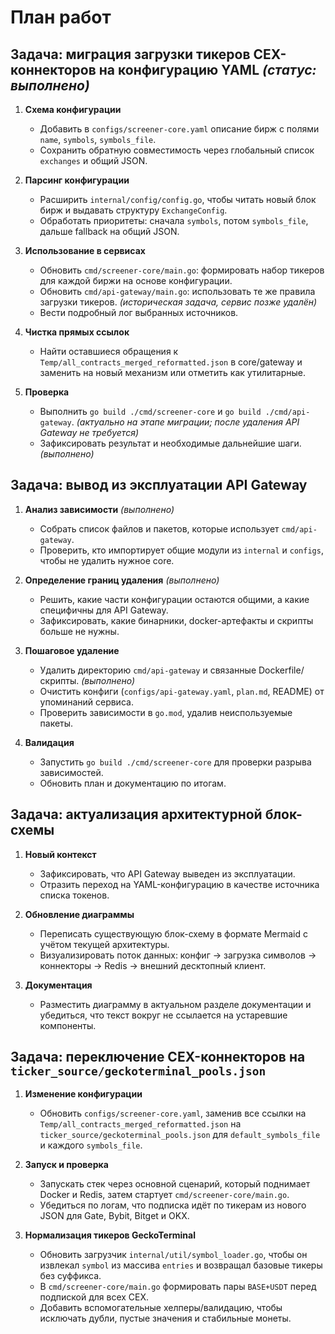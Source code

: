 # План работ

## Задача: миграция загрузки тикеров CEX-коннекторов на конфигурацию YAML *(статус: выполнено)*

1. **Схема конфигурации**
   - Добавить в `configs/screener-core.yaml` описание бирж с полями `name`, `symbols`, `symbols_file`.
   - Сохранить обратную совместимость через глобальный список `exchanges` и общий JSON.

2. **Парсинг конфигурации**
   - Расширить `internal/config/config.go`, чтобы читать новый блок бирж и выдавать структуру `ExchangeConfig`.
   - Обработать приоритеты: сначала `symbols`, потом `symbols_file`, дальше fallback на общий JSON.

3. **Использование в сервисах**
   - Обновить `cmd/screener-core/main.go`: формировать набор тикеров для каждой биржи на основе конфигурации.
   - Обновить `cmd/api-gateway/main.go`: использовать те же правила загрузки тикеров. *(историческая задача, сервис позже удалён)*
   - Вести подробный лог выбранных источников.

4. **Чистка прямых ссылок**
   - Найти оставшиеся обращения к `Temp/all_contracts_merged_reformatted.json` в core/gateway и заменить на новый механизм или отметить как утилитарные.

5. **Проверка**
   - Выполнить `go build ./cmd/screener-core` и `go build ./cmd/api-gateway`. *(актуально на этапе миграции; после удаления API Gateway не требуется)*
   - Зафиксировать результат и необходимые дальнейшие шаги. *(выполнено)*

## Задача: вывод из эксплуатации API Gateway

1. **Анализ зависимости** *(выполнено)*
   - Собрать список файлов и пакетов, которые использует `cmd/api-gateway`.
   - Проверить, кто импортирует общие модули из `internal` и `configs`, чтобы не удалить нужное core.

2. **Определение границ удаления** *(выполнено)*
   - Решить, какие части конфигурации остаются общими, а какие специфичны для API Gateway.
   - Зафиксировать, какие бинарники, docker-артефакты и скрипты больше не нужны.

3. **Пошаговое удаление**
   - Удалить директорию `cmd/api-gateway` и связанные Dockerfile/скрипты. *(выполнено)*
   - Очистить конфиги (`configs/api-gateway.yaml`, `plan.md`, README) от упоминаний сервиса.
   - Проверить зависимости в `go.mod`, удалив неиспользуемые пакеты.

4. **Валидация**
   - Запустить `go build ./cmd/screener-core` для проверки разрыва зависимостей.
   - Обновить план и документацию по итогам.

## Задача: актуализация архитектурной блок-схемы

1. **Новый контекст**
   - Зафиксировать, что API Gateway выведен из эксплуатации.
   - Отразить переход на YAML-конфигурацию в качестве источника списка токенов.

2. **Обновление диаграммы**
   - Переписать существующую блок-схему в формате Mermaid с учётом текущей архитектуры.
   - Визуализировать поток данных: конфиг → загрузка символов → коннекторы → Redis → внешний десктопный клиент.

3. **Документация**
   - Разместить диаграмму в актуальном разделе документации и убедиться, что текст вокруг не ссылается на устаревшие компоненты.

## Задача: переключение CEX-коннекторов на `ticker_source/geckoterminal_pools.json`

1. **Изменение конфигурации**
   - Обновить `configs/screener-core.yaml`, заменив все ссылки на `Temp/all_contracts_merged_reformatted.json` на `ticker_source/geckoterminal_pools.json` для `default_symbols_file` и каждого `symbols_file`.

2. **Запуск и проверка**
   - Запускать стек через основной сценарий, который поднимает Docker и Redis, затем стартует `cmd/screener-core/main.go`.
   - Убедиться по логам, что подписка идёт по тикерам из нового JSON для Gate, Bybit, Bitget и OKX.

3. **Нормализация тикеров GeckoTerminal**
   - Обновить загрузчик `internal/util/symbol_loader.go`, чтобы он извлекал `symbol` из массива `entries` и возвращал базовые тикеры без суффикса.
   - В `cmd/screener-core/main.go` формировать пары `BASE+USDT` перед подпиской для всех CEX.
   - Добавить вспомогательные хелперы/валидацию, чтобы исключать дубли, пустые значения и стабильные монеты.
